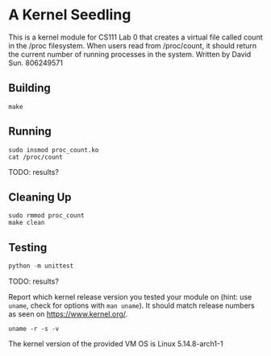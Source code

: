 # A Kernel Seedling
This is a kernel module for CS111 Lab 0 that creates a virtual file called count in the /proc filesystem. When users read from /proc/count, it should return the current number of running processes in the system.
Written by David Sun. 806249571

## Building
```shell
make
```

## Running
```shell
sudo insmod proc_count.ko
cat /proc/count
```
TODO: results?

## Cleaning Up
```shell
sudo rmmod proc_count
make clean
```

## Testing
```python
python -m unittest
```
TODO: results?

Report which kernel release version you tested your module on
(hint: use `uname`, check for options with `man uname`).
It should match release numbers as seen on https://www.kernel.org/.

```shell
uname -r -s -v
```
The kernel version of the provided VM OS is Linux 5.14.8-arch1-1